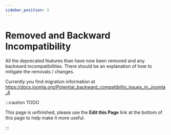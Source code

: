 ```yaml
---
sidebar_position: 3
---
```


Removed and Backward Incompatibility
====================================

All the deprecated features than have now been removed and any backward incompatibilities.
There should be an explanation of how to mitigate the removals / changes.

Currently you find migration information at https://docs.joomla.org/Potential_backward_compatibility_issues_in_Joomla_4

:::caution TODO

This page is unfinished, please use the **Edit this Page** link at the bottom of this page to help make it more useful.

:::
